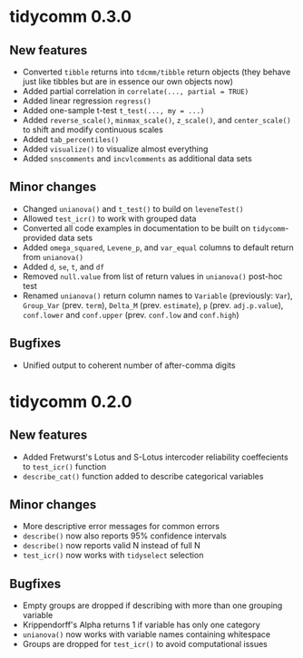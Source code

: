 # tidycomm 0.3.0

## New features
* Converted `tibble` returns into `tdcmm/tibble` return objects (they behave just like tibbles but are in essence our own objects now)
* Added partial correlation in `correlate(..., partial = TRUE)`
* Added linear regression `regress()`
* Added one-sample t-test `t_test(..., my = ...)`
* Added `reverse_scale()`, `minmax_scale()`, `z_scale()`, and `center_scale()` to shift and modify continuous scales
* Added `tab_percentiles()`
* Added `visualize()` to visualize almost everything
* Added `snscomments` and `incvlcomments` as additional data sets

## Minor changes
* Changed `unianova()` and `t_test()` to build on `leveneTest()`
* Allowed `test_icr()` to work with grouped data
* Converted all code examples in documentation to be built on `tidycomm`-provided data sets
* Added `omega_squared`, `Levene_p`, and `var_equal` columns to default return from `unianova()`
* Added `d`, `se`, `t`, and `df`
* Removed `null.value` from list of return values in `unianova()` post-hoc test
* Renamed `unianova()` return column names to `Variable` (previously: `Var`), `Group_Var` (prev. `term`), `Delta_M` (prev. `estimate`), `p` (prev. `adj.p.value`), `conf.lower` and `conf.upper` (prev. `conf.low` and `conf.high`)

## Bugfixes
* Unified output to coherent number of after-comma digits

# tidycomm 0.2.0

## New features
* Added Fretwurst's Lotus and S-Lotus intercoder reliability coeffecients to `test_icr()` function
* `describe_cat()` function added to describe categorical variables

## Minor changes
* More descriptive error messages for common errors
* `describe()` now also reports 95% confidence intervals
* `describe()` now reports valid N instead of full N
* `test_icr()` now works with `tidyselect` selection

## Bugfixes
* Empty groups are dropped if describing with more than one grouping variable
* Krippendorff's Alpha returns 1 if variable has only one category
* `unianova()` now works with variable names containing whitespace
* Groups are dropped for `test_icr()` to avoid computational issues
